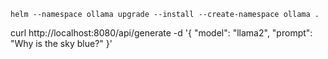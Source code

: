 


```shell
helm --namespace ollama upgrade --install --create-namespace ollama .
```

curl http://localhost:8080/api/generate -d '{
"model": "llama2",
"prompt": "Why is the sky blue?"
}'

